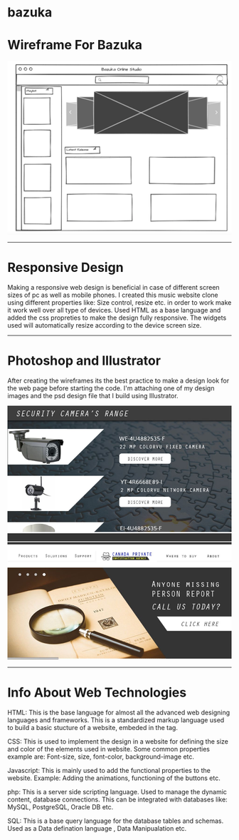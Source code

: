 # bazuka
<h1> Wireframe For Bazuka</h1>
<img src="https://github.com/loveyyy1234/bazuka/blob/main/Screenshot%202022-05-28%20at%2011.31.56%20PM.png">

<hr>
<h1>Responsive Design</h1>
<p>Making a responsive web design is beneficial in case of different screen sizes of pc as well as mobile phones. I created this music website 
clone using different properties like: Size control, resize etc. in order to work make it work well over all type of devices.
Used HTML as a base language and added the css propreties to make the design fully responsive. The widgets used will automatically resize
according to the device screen size.</p>
<hr>
<h1> Photoshop and Illustrator</h1>
<p>After creating the wireframes its the best practice to make a design look for the web page before starting the code. I'm attaching one of
my design images and the psd design file that I build using Illustrator.</p>
<img src="https://github.com/loveyyy1234/bazuka/blob/main/WhatsApp%20Image%202022-05-28%20at%2010.32.40%20PM.jpeg">
<img src="https://github.com/loveyyy1234/bazuka/blob/main/WhatsApp%20Image%202022-05-28%20at%2010.33.24%20PM.jpeg">
<hr>
<h1>Info About Web Technologies</h1>
<p>HTML: This is the base language for almost all the advanced web designing languages and frameworks. This is a standardized markup language 
used to build a basic stucture of a website, embeded in the <HTML> tag.

CSS: This is used to implement the design in a website for defining the size and color of the elements used in website. Some common properties example are: Font-size, size, font-color, background-image etc.

Javascript: This is mainly used to add the functional properties to the website. Example: Adding the animations, functioning of the buttons etc.

php: This is a server side scripting language. Used to manage the dynamic content, database connections. This can be integrated with databases like: MySQL, PostgreSQL, Oracle DB etc.

SQL: This is a base query language for the database tables and schemas. Used as a Data defination language , Data Manipualation etc.</p>
